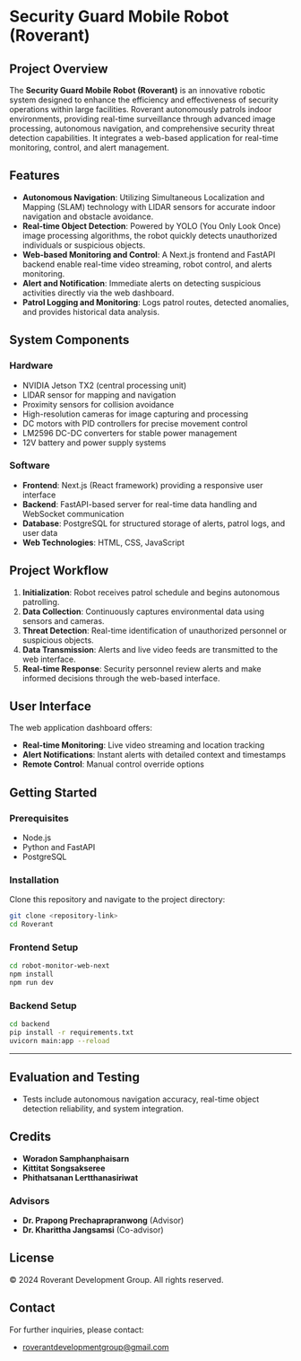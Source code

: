 # Security Guard Mobile Robot (Roverant)

## Project Overview

The **Security Guard Mobile Robot (Roverant)** is an innovative robotic system designed to enhance the efficiency and effectiveness of security operations within large facilities. Roverant autonomously patrols indoor environments, providing real-time surveillance through advanced image processing, autonomous navigation, and comprehensive security threat detection capabilities. It integrates a web-based application for real-time monitoring, control, and alert management.



## Features

- **Autonomous Navigation**: Utilizing Simultaneous Localization and Mapping (SLAM) technology with LIDAR sensors for accurate indoor navigation and obstacle avoidance.
- **Real-time Object Detection**: Powered by YOLO (You Only Look Once) image processing algorithms, the robot quickly detects unauthorized individuals or suspicious objects.
- **Web-based Monitoring and Control**: A Next.js frontend and FastAPI backend enable real-time video streaming, robot control, and alerts monitoring.
- **Alert and Notification**: Immediate alerts on detecting suspicious activities directly via the web dashboard.
- **Patrol Logging and Monitoring**: Logs patrol routes, detected anomalies, and provides historical data analysis.



## System Components

### Hardware

- NVIDIA Jetson TX2 (central processing unit)
- LIDAR sensor for mapping and navigation
- Proximity sensors for collision avoidance
- High-resolution cameras for image capturing and processing
- DC motors with PID controllers for precise movement control
- LM2596 DC-DC converters for stable power management
- 12V battery and power supply systems

### Software

- **Frontend**: Next.js (React framework) providing a responsive user interface
- **Backend**: FastAPI-based server for real-time data handling and WebSocket communication
- **Database**: PostgreSQL for structured storage of alerts, patrol logs, and user data
- **Web Technologies**: HTML, CSS, JavaScript



## Project Workflow

1. **Initialization**: Robot receives patrol schedule and begins autonomous patrolling.
2. **Data Collection**: Continuously captures environmental data using sensors and cameras.
3. **Threat Detection**: Real-time identification of unauthorized personnel or suspicious objects.
4. **Data Transmission**: Alerts and live video feeds are transmitted to the web interface.
5. **Real-time Response**: Security personnel review alerts and make informed decisions through the web-based interface.



## User Interface

The web application dashboard offers:

- **Real-time Monitoring**: Live video streaming and location tracking
- **Alert Notifications**: Instant alerts with detailed context and timestamps
- **Remote Control**: Manual control override options



## Getting Started

### Prerequisites

- Node.js
- Python and FastAPI
- PostgreSQL

### Installation

Clone this repository and navigate to the project directory:

```bash
git clone <repository-link>
cd Roverant
```

### Frontend Setup

```bash
cd robot-monitor-web-next
npm install
npm run dev
```

### Backend Setup

```bash
cd backend
pip install -r requirements.txt
uvicorn main:app --reload
```

---

## Evaluation and Testing

- Tests include autonomous navigation accuracy, real-time object detection reliability, and system integration.



## Credits

- **Woradon Samphanphaisarn**
- **Kittitat Songsakseree**
- **Phithatsanan Lertthanasiriwat**

### Advisors

- **Dr. Prapong Prechaprapranwong** (Advisor)
- **Dr. Kharittha Jangsamsi** (Co-advisor)



## License

© 2024 Roverant Development Group. All rights reserved.



## Contact

For further inquiries, please contact:

- [roverantdevelopmentgroup@gmail.com](mailto\:roverantdevelopmentgroup@gmail.com)





